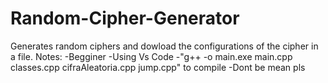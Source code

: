 # Random-Cipher-Generator
Generates random ciphers and dowload the configurations of the cipher in a file.
Notes: 
-Begginer
-Using Vs Code 
-"g++ -o main.exe main.cpp classes.cpp cifraAleatoria.cpp jump.cpp" to compile
-Dont be mean pls